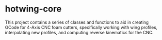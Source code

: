 # hotwing-core
This project contains a series of classes and functions to aid in creating GCode for 4-Axis CNC foam cutters, specifically working with wing profiles, interpolating new profiles, and computing reverse kinematics for the CNC.
